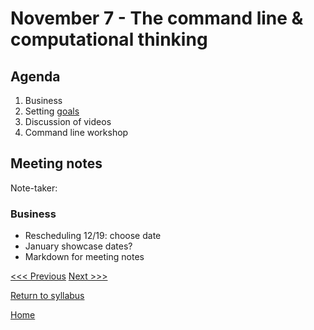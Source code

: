 # November 7 - The command line & computational thinking

## Agenda
1. Business
2. Setting [goals](/goals.md)
3. Discussion of videos
3. Command line workshop

## Meeting notes
Note-taker:

### Business
- Rescheduling 12/19: choose date
- January showcase dates?
- Markdown for meeting notes

[<<< Previous](/sessions/10-24-intro.md) [Next >>>]()

[Return to syllabus](/syllabus.md)

[Home](/README.md)
